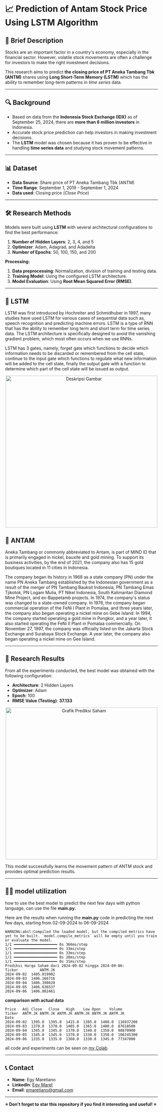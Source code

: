 # 📈 Prediction of Antam Stock Price Using LSTM Algorithm

## 📌 **Brief Description**
Stocks are an important factor in a country's economy, especially in the financial sector. However, volatile stock movements are often a challenge for investors to make the right investment decisions.

This research aims to predict **the closing price of PT Aneka Tambang Tbk (ANTM)** shares using **Long Short-Term Memory (LSTM)** which has the ability to remember long-term patterns in *time series* data.

---

## 🔍 **Background**
- Based on data from the **Indonesia Stock Exchange (IDX)** as of September 25, 2024, there are **more than 6 million investors** in Indonesia.
- Accurate stock price prediction can help investors in making investment decisions.
- The **LSTM** model was chosen because it has proven to be effective in handling **time series data** and studying stock movement patterns.

---

## 📊 **Dataset**
- **Data Source**: Share price of PT Aneka Tambang Tbk (ANTM)
- **Time Range**: September 1, 2019 - September 1, 2024  
- **Data used**: Closing price (*Close Price*)

---

## 🛠️ **Research Methods**
Models were built using **LSTM** with several architectural configurations to find the best performance:
1. **Number of Hidden Layers**: 2, 3, 4, and 5
2. **Optimizer**: Adam, Adagrad, and Adadelta  
3. **Number of Epochs**: 50, 100, 150, and 200  

**Processing:**
1. **Data preprocessing**: Normalization, division of training and testing data.  
2. **Training Model**: Using the configured LSTM architecture.  
3. **Model Evaluation**: Using **Root Mean Squared Error (RMSE)**.  

---

## 📘 LSTM
LSTM was first introduced by Hochreiter and Schmidhuber in 1997, many studies have used LSTM for various cases of sequential data such as, speech recognition and predicting machine errors. LSTM is a type of RNN that has the ability to remember long term and short term for time series data. The LSTM architecture is specifically designed to avoid the vanishing gradient problem, which most often occurs when we use RNNs.

LSTM has 3 gates, namely, forget gate which functions to decide which information needs to be discarded or remembered from the cell state, continue to the input gate which functions to regulate what new information will be added to the cell state, finally the output gate with a function to determine which part of the cell state will be issued as output.

<p align="center">
  <img src="https://github.com/user-attachments/assets/f365bdeb-588a-4329-9dc1-414f0b205608" alt="Deskripsi Gambar" width="500">
</p>

## 📙 ANTAM
Aneka Tambang or commonly abbreviated to Antam, is part of MIND ID that is primarily engaged in nickel, bauxite and gold mining. To support its business activities, by the end of 2021, the company also has 15 gold boutiques located in 11 cities in Indonesia.

The company began its history in 1968 as a state company (PN) under the name PN Aneka Tambang established by the Indonesian government as a result of the merger of PN Tambang Bauksit Indonesia, PN Tambang Emas Tjikotok, PN Logam Mulia, PT Nikel Indonesia, South Kalimantan Diamond Mine Project, and ex-Bappetamb projects. In 1974, the company's status was changed to a state-owned company. In 1976, the company began commercial operation of the FeNi I Plant in Pomalaa, and three years later, the company also began operating a nickel mine on Gebe Island. In 1994, the company started operating a gold mine in Pongkor, and a year later, it also started operating the FeNi II Plant in Pomalaa commercially. On November 27, 1997, the company was officially listed on the Jakarta Stock Exchange and Surabaya Stock Exchange. A year later, the company also began operating a nickel mine on Gee Island.

---

## 🎯 **Research Results**
From all the experiments conducted, the best model was obtained with the following configuration:
- **Architecture**: 2 Hidden Layers  
- **Optimizer**: Adam  
- **Epoch**: 100  
- **RMSE Value (Testing)**: **37.133**  

<p align="center">
  <img src="https://github.com/user-attachments/assets/8754bb4a-488c-4887-bc3f-dd6ab4e71155" alt="Grafik Prediksi Saham" width="500">
</p>

This model successfully learns the movement pattern of ANTM stock and provides optimal prediction results.

---

## 🧑‍💻 **model utilization**
how to use the best model to predict the next few days with python language, can use the file **main.py**.

Here are the results when running the **main.py** code in predicting the next few days, starting from 02-09-2024 to 06-09-2024

```
WARNING:absl:Compiled the loaded model, but the compiled metrics have yet to be built. `model.compile_metrics` will be empty until you train or evaluate the model.
1/1 ━━━━━━━━━━━━━━━━━━━━ 0s 366ms/step
1/1 ━━━━━━━━━━━━━━━━━━━━ 0s 33ms/step
1/1 ━━━━━━━━━━━━━━━━━━━━ 0s 33ms/step
1/1 ━━━━━━━━━━━━━━━━━━━━ 0s 28ms/step
1/1 ━━━━━━━━━━━━━━━━━━━━ 0s 31ms/step
Prediksi Harga Saham dari 2024-09-02 hingga 2024-09-06:
Ticker          ANTM.JK
2024-09-02  1405.019902
2024-09-03  1406.166716
2024-09-04  1406.398620
2024-09-05  1406.636537
2024-09-06  1406.802461
```

**comparison with actual data**
```
Price	Adj Close	Close	High	Low	Open	Volume
Ticker	ANTM.JK	ANTM.JK	ANTM.JK	ANTM.JK	ANTM.JK	ANTM.JK
Date						
2024-09-02	1395.0	1395.0	1415.0	1385.0	1400.0	116937200
2024-09-03	1370.0	1370.0	1405.0	1365.0	1400.0	87618500
2024-09-04	1345.0	1345.0	1370.0	1340.0	1350.0	98870900
2024-09-05	1345.0	1345.0	1370.0	1330.0	1350.0	106245300
2024-09-06	1335.0	1335.0	1360.0	1330.0	1345.0	77347000
```

all code and experiments can be seen on [my Colab](https://colab.research.google.com/drive/1M92XWuuRHfnMYtsSSzXroECyxSi1uJ1m?usp=sharing)

---

## 📞 **Contact**
- **Name**: Egy Maretiano
- **LinkedIn**: [Egy Maret](http://www.linkedin.com/in/egy-maretiano-9488b7337?authuser=0)  
- **Email**: emaretiano@gmail.com

---

**⭐ Don't forget to star this repository if you find it interesting and useful! ⭐**
